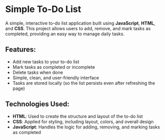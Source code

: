 # Simple To-Do List

A simple, interactive to-do list application built using **JavaScript**, **HTML**, and **CSS**. This project allows users to add, remove, and mark tasks as completed, providing an easy way to manage daily tasks.

## Features:
- Add new tasks to your to-do list
- Mark tasks as completed or incomplete
- Delete tasks when done
- Simple, clean, and user-friendly interface
- Tasks are stored locally (so the list persists even after refreshing the page)

## Technologies Used:
- **HTML**: Used to create the structure and layout of the to-do list
- **CSS**: Applied for styling, including layout, colors, and overall design
- **JavaScript**: Handles the logic for adding, removing, and marking tasks as completed
